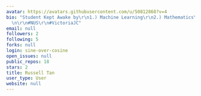 ```yaml
---
avatar: https://avatars.githubusercontent.com/u/50812868?v=4
bio: "Student Kept Awake by\r\n1.) Machine Learning\r\n2.) Mathematics\r\n3.) Cryptography\r\
  \n\r\n#NUS\r\n#VictoriaJC"
email: null
followers: 2
following: 5
forks: null
login: sine-over-cosine
open_issues: null
public_repos: 18
stars: 2
title: Russell Tan
user_type: User
website: null
---
```

